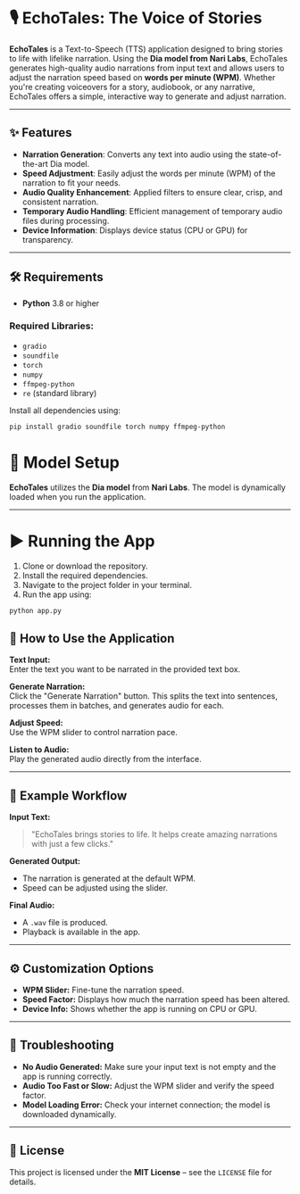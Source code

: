 # 🎙️ EchoTales: The Voice of Stories

**EchoTales** is a Text-to-Speech (TTS) application designed to bring stories to life with lifelike narration. Using the **Dia model from Nari Labs**, EchoTales generates high-quality audio narrations from input text and allows users to adjust the narration speed based on **words per minute (WPM)**. Whether you're creating voiceovers for a story, audiobook, or any narrative, EchoTales offers a simple, interactive way to generate and adjust narration.

---

## ✨ Features

- **Narration Generation**: Converts any text into audio using the state-of-the-art Dia model.
- **Speed Adjustment**: Easily adjust the words per minute (WPM) of the narration to fit your needs.
- **Audio Quality Enhancement**: Applied filters to ensure clear, crisp, and consistent narration.
- **Temporary Audio Handling**: Efficient management of temporary audio files during processing.
- **Device Information**: Displays device status (CPU or GPU) for transparency.

---

## 🛠️ Requirements

- **Python** 3.8 or higher

### Required Libraries:

- `gradio`
- `soundfile`
- `torch`
- `numpy`
- `ffmpeg-python`
- `re` (standard library)

Install all dependencies using:

```bash
pip install gradio soundfile torch numpy ffmpeg-python
```
# 📁 Model Setup

**EchoTales** utilizes the **Dia model** from **Nari Labs**. The model is dynamically loaded when you run the application.

---

# ▶️ Running the App

1. Clone or download the repository.
2. Install the required dependencies.
3. Navigate to the project folder in your terminal.
4. Run the app using:

```bash
python app.py
```

## 📘 How to Use the Application

**Text Input:**  
Enter the text you want to be narrated in the provided text box.

**Generate Narration:**  
Click the "Generate Narration" button. This splits the text into sentences, processes them in batches, and generates audio for each.

**Adjust Speed:**  
Use the WPM slider to control narration pace.

**Listen to Audio:**  
Play the generated audio directly from the interface.

---

## 📝 Example Workflow

**Input Text:**

> "EchoTales brings stories to life. It helps create amazing narrations with just a few clicks."

**Generated Output:**

- The narration is generated at the default WPM.
- Speed can be adjusted using the slider.

**Final Audio:**

- A `.wav` file is produced.
- Playback is available in the app.

---

## ⚙️ Customization Options

- **WPM Slider:** Fine-tune the narration speed.
- **Speed Factor:** Displays how much the narration speed has been altered.
- **Device Info:** Shows whether the app is running on CPU or GPU.

---

## 🧰 Troubleshooting

- **No Audio Generated:** Make sure your input text is not empty and the app is running correctly.
- **Audio Too Fast or Slow:** Adjust the WPM slider and verify the speed factor.
- **Model Loading Error:** Check your internet connection; the model is downloaded dynamically.

---

## 📄 License

This project is licensed under the **MIT License** – see the `LICENSE` file for details.
